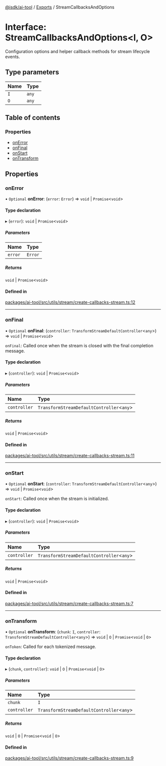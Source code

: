 [@isdk/ai-tool](../README.md) / [Exports](../modules.md) / StreamCallbacksAndOptions

# Interface: StreamCallbacksAndOptions\<I, O\>

Configuration options and helper callback methods for stream lifecycle events.

## Type parameters

| Name | Type |
| :------ | :------ |
| `I` | `any` |
| `O` | `any` |

## Table of contents

### Properties

- [onError](StreamCallbacksAndOptions.md#onerror)
- [onFinal](StreamCallbacksAndOptions.md#onfinal)
- [onStart](StreamCallbacksAndOptions.md#onstart)
- [onTransform](StreamCallbacksAndOptions.md#ontransform)

## Properties

### onError

• `Optional` **onError**: (`error`: `Error`) => `void` \| `Promise`\<`void`\>

#### Type declaration

▸ (`error`): `void` \| `Promise`\<`void`\>

##### Parameters

| Name | Type |
| :------ | :------ |
| `error` | `Error` |

##### Returns

`void` \| `Promise`\<`void`\>

#### Defined in

[packages/ai-tool/src/utils/stream/create-callbacks-stream.ts:12](https://github.com/isdk/ai-tool.js/blob/787e914a1f5dab2d24312399a6f123f0e8360403/src/utils/stream/create-callbacks-stream.ts#L12)

___

### onFinal

• `Optional` **onFinal**: (`controller`: `TransformStreamDefaultController`\<`any`\>) => `void` \| `Promise`\<`void`\>

`onFinal`: Called once when the stream is closed with the final completion message.

#### Type declaration

▸ (`controller`): `void` \| `Promise`\<`void`\>

##### Parameters

| Name | Type |
| :------ | :------ |
| `controller` | `TransformStreamDefaultController`\<`any`\> |

##### Returns

`void` \| `Promise`\<`void`\>

#### Defined in

[packages/ai-tool/src/utils/stream/create-callbacks-stream.ts:11](https://github.com/isdk/ai-tool.js/blob/787e914a1f5dab2d24312399a6f123f0e8360403/src/utils/stream/create-callbacks-stream.ts#L11)

___

### onStart

• `Optional` **onStart**: (`controller`: `TransformStreamDefaultController`\<`any`\>) => `void` \| `Promise`\<`void`\>

`onStart`: Called once when the stream is initialized.

#### Type declaration

▸ (`controller`): `void` \| `Promise`\<`void`\>

##### Parameters

| Name | Type |
| :------ | :------ |
| `controller` | `TransformStreamDefaultController`\<`any`\> |

##### Returns

`void` \| `Promise`\<`void`\>

#### Defined in

[packages/ai-tool/src/utils/stream/create-callbacks-stream.ts:7](https://github.com/isdk/ai-tool.js/blob/787e914a1f5dab2d24312399a6f123f0e8360403/src/utils/stream/create-callbacks-stream.ts#L7)

___

### onTransform

• `Optional` **onTransform**: (`chunk`: `I`, `controller`: `TransformStreamDefaultController`\<`any`\>) => `void` \| `O` \| `Promise`\<`void` \| `O`\>

`onToken`: Called for each tokenized message.

#### Type declaration

▸ (`chunk`, `controller`): `void` \| `O` \| `Promise`\<`void` \| `O`\>

##### Parameters

| Name | Type |
| :------ | :------ |
| `chunk` | `I` |
| `controller` | `TransformStreamDefaultController`\<`any`\> |

##### Returns

`void` \| `O` \| `Promise`\<`void` \| `O`\>

#### Defined in

[packages/ai-tool/src/utils/stream/create-callbacks-stream.ts:9](https://github.com/isdk/ai-tool.js/blob/787e914a1f5dab2d24312399a6f123f0e8360403/src/utils/stream/create-callbacks-stream.ts#L9)
